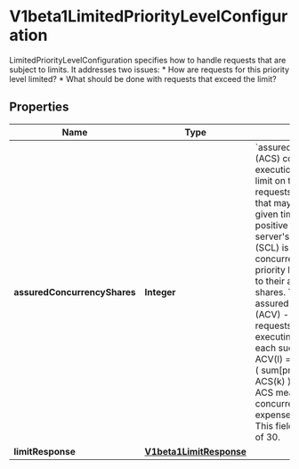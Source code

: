 

# V1beta1LimitedPriorityLevelConfiguration

LimitedPriorityLevelConfiguration specifies how to handle requests that are subject to limits. It addresses two issues:  * How are requests for this priority level limited?  * What should be done with requests that exceed the limit?
## Properties

Name | Type | Description | Notes
------------ | ------------- | ------------- | -------------
**assuredConcurrencyShares** | **Integer** | &#x60;assuredConcurrencyShares&#x60; (ACS) configures the execution limit, which is a limit on the number of requests of this priority level that may be exeucting at a given time.  ACS must be a positive number. The server&#39;s concurrency limit (SCL) is divided among the concurrency-controlled priority levels in proportion to their assured concurrency shares. This produces the assured concurrency value (ACV) --- the number of requests that may be executing at a time --- for each such priority level:              ACV(l) &#x3D; ceil( SCL * ACS(l) / ( sum[priority levels k] ACS(k) ) )  bigger numbers of ACS mean more reserved concurrent requests (at the expense of every other PL). This field has a default value of 30. |  [optional]
**limitResponse** | [**V1beta1LimitResponse**](V1beta1LimitResponse.md) |  |  [optional]



